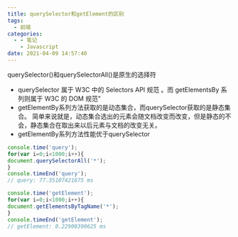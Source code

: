 ```yaml
---
title: querySelector和getElement的区别
tags:
  - 前端
categories:
  - - 笔记
    - Javascript
date: 2021-04-09 14:57:40
---
```


querySelector()和querySelectorAll()是原生的选择符

+ querySelector 属于 W3C 中的 Selectors API 规范 。而 getElementsBy 系列则属于 W3C 的 DOM 规范"
+ getElementBy系列方法获取的是动态集合，而querySelector获取的是静态集合。
简单来说就是，动态集合选出的元素会随文档改变而改变，但是静态的不会，静态集合在取出来以后元素与文档的改变无关。
+ getElementBy系列方法性能优于querySelector
  
```js
console.time('query');
for(var i=0;i<1000;i++){
document.querySelectorAll('*');
}
console.timeEnd('query');
// query: 77.35107421875 ms

console.time('getElement');
for(var i=0;i<1000;i++){
document.getElementsByTagName('*');
}
console.timeEnd('getElement');
// getElement: 0.22900390625 ms
```